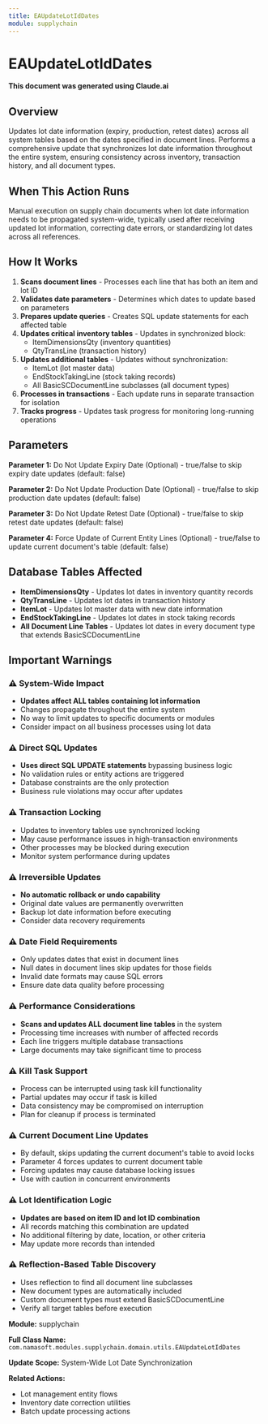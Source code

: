 ```yaml
---
title: EAUpdateLotIdDates
module: supplychain
---
```



<div class='entity-flows'>

# EAUpdateLotIdDates

**This document was generated using Claude.ai**

## Overview

Updates lot date information (expiry, production, retest dates) across all system tables based on the dates specified in document lines. Performs a comprehensive update that synchronizes lot date information throughout the entire system, ensuring consistency across inventory, transaction history, and all document types.

## When This Action Runs

Manual execution on supply chain documents when lot date information needs to be propagated system-wide, typically used after receiving updated lot information, correcting date errors, or standardizing lot dates across all references.

## How It Works

1. **Scans document lines** - Processes each line that has both an item and lot ID
2. **Validates date parameters** - Determines which dates to update based on parameters
3. **Prepares update queries** - Creates SQL update statements for each affected table
4. **Updates critical inventory tables** - Updates in synchronized block:
   - ItemDimensionsQty (inventory quantities)
   - QtyTransLine (transaction history)
5. **Updates additional tables** - Updates without synchronization:
   - ItemLot (lot master data)
   - EndStockTakingLine (stock taking records)
   - All BasicSCDocumentLine subclasses (all document types)
6. **Processes in transactions** - Each update runs in separate transaction for isolation
7. **Tracks progress** - Updates task progress for monitoring long-running operations

## Parameters

**Parameter 1:** Do Not Update Expiry Date (Optional) - true/false to skip expiry date updates (default: false)

**Parameter 2:** Do Not Update Production Date (Optional) - true/false to skip production date updates (default: false)

**Parameter 3:** Do Not Update Retest Date (Optional) - true/false to skip retest date updates (default: false)

**Parameter 4:** Force Update of Current Entity Lines (Optional) - true/false to update current document's table (default: false)

## Database Tables Affected

- **ItemDimensionsQty** - Updates lot dates in inventory quantity records
- **QtyTransLine** - Updates lot dates in transaction history
- **ItemLot** - Updates lot master data with new date information
- **EndStockTakingLine** - Updates lot dates in stock taking records
- **All Document Line Tables** - Updates lot dates in every document type that extends BasicSCDocumentLine

## Important Warnings

### ⚠️ System-Wide Impact
- **Updates affect ALL tables containing lot information**
- Changes propagate throughout the entire system
- No way to limit updates to specific documents or modules
- Consider impact on all business processes using lot data

### ⚠️ Direct SQL Updates
- **Uses direct SQL UPDATE statements** bypassing business logic
- No validation rules or entity actions are triggered
- Database constraints are the only protection
- Business rule violations may occur after updates

### ⚠️ Transaction Locking
- Updates to inventory tables use synchronized locking
- May cause performance issues in high-transaction environments
- Other processes may be blocked during execution
- Monitor system performance during updates

### ⚠️ Irreversible Updates
- **No automatic rollback or undo capability**
- Original date values are permanently overwritten
- Backup lot date information before executing
- Consider data recovery requirements

### ⚠️ Date Field Requirements
- Only updates dates that exist in document lines
- Null dates in document lines skip updates for those fields
- Invalid date formats may cause SQL errors
- Ensure date data quality before processing

### ⚠️ Performance Considerations
- **Scans and updates ALL document line tables** in the system
- Processing time increases with number of affected records
- Each line triggers multiple database transactions
- Large documents may take significant time to process

### ⚠️ Kill Task Support
- Process can be interrupted using task kill functionality
- Partial updates may occur if task is killed
- Data consistency may be compromised on interruption
- Plan for cleanup if process is terminated

### ⚠️ Current Document Line Updates
- By default, skips updating the current document's table to avoid locks
- Parameter 4 forces updates to current document table
- Forcing updates may cause database locking issues
- Use with caution in concurrent environments

### ⚠️ Lot Identification Logic
- **Updates are based on item ID and lot ID combination**
- All records matching this combination are updated
- No additional filtering by date, location, or other criteria
- May update more records than intended

### ⚠️ Reflection-Based Table Discovery
- Uses reflection to find all document line subclasses
- New document types are automatically included
- Custom document types must extend BasicSCDocumentLine
- Verify all target tables before execution

**Module:** supplychain

**Full Class Name:** `com.namasoft.modules.supplychain.domain.utils.EAUpdateLotIdDates`

**Update Scope:** System-Wide Lot Date Synchronization

**Related Actions:**
- Lot management entity flows
- Inventory date correction utilities
- Batch update processing actions


</div>

